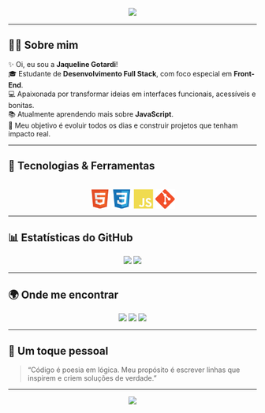 <!-- Banner animado / espaço sideral com nome e apresentação -->
<p align="center">
  <img src="https://capsule-render.vercel.app/api?type=waving&color=0:1e3c72,100:2a5298&height=200&section=header&text=Jaqueline%20Gotardi%20🩵💻&fontSize=40&fontColor=ffffff&animation=fadeIn" />
</p>

---

## 👩‍💻 Sobre mim  

✨ Oi, eu sou a **Jaqueline Gotardi**!  
🎓 Estudante de **Desenvolvimento Full Stack**, com foco especial em **Front-End**.  
💻 Apaixonada por transformar ideias em interfaces funcionais, acessíveis e bonitas.  
📚 Atualmente aprendendo mais sobre **JavaScript**.  
🚀 Meu objetivo é evoluir todos os dias e construir projetos que tenham impacto real.  

---

## 🚀 Tecnologias & Ferramentas  

<div align="center" style="display: inline_block"><br>
  <img align="center" alt="HTML" height="40" width="40" src="https://raw.githubusercontent.com/devicons/devicon/master/icons/html5/html5-original.svg">
  <img align="center" alt="CSS" height="40" width="40" src="https://raw.githubusercontent.com/devicons/devicon/master/icons/css3/css3-original.svg">
  <img align="center" alt="JavaScript" height="40" width="40" src="https://raw.githubusercontent.com/devicons/devicon/master/icons/javascript/javascript-plain.svg">
  <img align="center" alt="Git" height="40" width="40" src="https://raw.githubusercontent.com/devicons/devicon/master/icons/git/git-original.svg">
</div>  

---

## 📊 Estatísticas do GitHub  

<div align="center">
  <img height="180em" src="https://github-readme-stats.vercel.app/api?username=Jaqueline-Gotardi&show_icons=true&theme=tokyonight&include_all_commits=true&count_private=true"/>
  <img height="180em" src="https://github-readme-stats.vercel.app/api/top-langs/?username=Jaqueline-Gotardi&layout=compact&langs_count=6&theme=tokyonight"/>
</div>

---

## 🌍 Onde me encontrar  

<div align="center">
  <a href="https://instagram.com/jaquelineribeirogotardi" target="_blank"><img src="https://img.shields.io/badge/-Instagram-%23E4405F?style=for-the-badge&logo=instagram&logoColor=white"></a>
  <a href="mailto:jaquelineribeirogotardi@gmail.com"><img src="https://img.shields.io/badge/-Gmail-%23333?style=for-the-badge&logo=gmail&logoColor=white"></a>
  <a href="https://www.linkedin.com/in/jaqueline-gotardi" target="_blank"><img src="https://img.shields.io/badge/-LinkedIn-%230077B5?style=for-the-badge&logo=linkedin&logoColor=white"></a>
</div>  

---

## 🎨 Um toque pessoal  

> “Código é poesia em lógica. Meu propósito é escrever linhas que inspirem e criem soluções de verdade.”  

---

<!-- Rodapé com onda -->
<p align="center">
  <img src="https://capsule-render.vercel.app/api?type=waving&color=0:66a6ff,100:89f7fe&height=120&section=footer"/>
</p>
